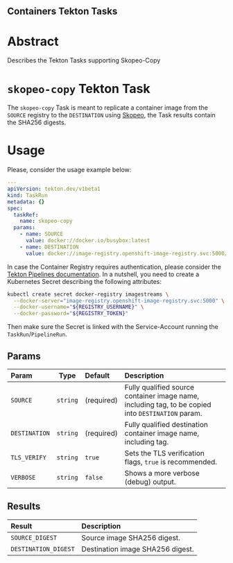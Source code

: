Containers Tekton Tasks
-----------------------

# Abstract

Describes the Tekton Tasks supporting Skopeo-Copy

# `skopeo-copy` Tekton Task

The `skopeo-copy` Task is meant to replicate a container image from the `SOURCE` registry to the `DESTINATION` using [Skopeo][containersSkopeo], the Task results contain the SHA256 digests.

# Usage

Please, consider the usage example below:

```yaml
---
apiVersion: tekton.dev/v1beta1
kind: TaskRun
metadata: {}
spec:
  taskRef:
    name: skopeo-copy
  params:
    - name: SOURCE
      value: docker://docker.io/busybox:latest
    - name: DESTINATION
      value: docker://image-registry.openshift-image-registry.svc:5000/task-containers/busybox:latest
```

In case the Container Registry requires authentication, please consider the [Tekton Pipelines documentation][tektonPipelineAuth]. In a nutshell, you need to create a Kubernetes Secret describing the following attributes:

```bash
kubectl create secret docker-registry imagestreams \
  --docker-server="image-registry.openshift-image-registry.svc:5000" \
  --docker-username="${REGISTRY_USERNAME}" \
  --docker-password="${REGISTRY_TOKEN}"
```

Then make sure the Secret is linked with the Service-Account running the `TaskRun`/`PipelineRun`.

## Params

| Param         | Type                       | Default                      | Description                |
| :------------ | :------------------------: | :--------------------------- | :------------------------- |
| `SOURCE` | `string` | (required) | Fully qualified source container image name, including tag, to be copied into `DESTINATION` param. |
| `DESTINATION` | `string` | (required) | Fully qualified destination container image name, including tag. |
| `TLS_VERIFY` | `string` | `true` | Sets the TLS verification flags, `true` is recommended. |
| `VERBOSE` | `string` | `false` | Shows a more verbose (debug) output. |

## Results

| Result        | Description                |
| :------------ | :------------------------- |
| `SOURCE_DIGEST` | Source image SHA256 digest. |
| `DESTINATION_DIGEST` | Destination image SHA256 digest. |

[tektonPipelineAuth]: https://tekton.dev/docs/pipelines/auth/#configuring-docker-authentication-for-docker
[containersSkopeo]: https://github.com/containers/skopeo
